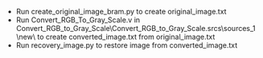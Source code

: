 + Run create_original_image_bram.py to create original_image.txt
+ Run Convert_RGB_To_Gray_Scale.v in Convert_RGB_to_Gray_Scale\Convert_RGB_to_Gray_Scale.srcs\sources_1\new\ to create converted_image.txt from original_image.txt
+ Run recovery_image.py to restore image from converted_image.txt
